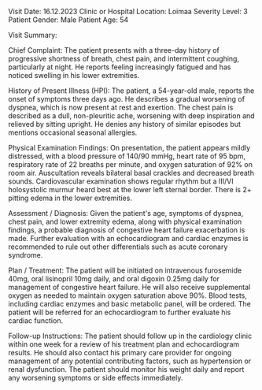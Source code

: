 Visit Date: 16.12.2023
Clinic or Hospital Location: Loimaa
Severity Level: 3
Patient Gender: Male
Patient Age: 54

Visit Summary:

Chief Complaint: The patient presents with a three-day history of progressive shortness of breath, chest pain, and intermittent coughing, particularly at night. He reports feeling increasingly fatigued and has noticed swelling in his lower extremities.

History of Present Illness (HPI): The patient, a 54-year-old male, reports the onset of symptoms three days ago. He describes a gradual worsening of dyspnea, which is now present at rest and exertion. The chest pain is described as a dull, non-pleuritic ache, worsening with deep inspiration and relieved by sitting upright. He denies any history of similar episodes but mentions occasional seasonal allergies.

Physical Examination Findings: On presentation, the patient appears mildly distressed, with a blood pressure of 140/90 mmHg, heart rate of 95 bpm, respiratory rate of 22 breaths per minute, and oxygen saturation of 92% on room air. Auscultation reveals bilateral basal crackles and decreased breath sounds. Cardiovascular examination shows regular rhythm but a III/VI holosystolic murmur heard best at the lower left sternal border. There is 2+ pitting edema in the lower extremities.

Assessment / Diagnosis: Given the patient's age, symptoms of dyspnea, chest pain, and lower extremity edema, along with physical examination findings, a probable diagnosis of congestive heart failure exacerbation is made. Further evaluation with an echocardiogram and cardiac enzymes is recommended to rule out other differentials such as acute coronary syndrome.

Plan / Treatment: The patient will be initiated on intravenous furosemide 40mg, oral lisinopril 10mg daily, and oral digoxin 0.25mg daily for management of congestive heart failure. He will also receive supplemental oxygen as needed to maintain oxygen saturation above 90%. Blood tests, including cardiac enzymes and basic metabolic panel, will be ordered. The patient will be referred for an echocardiogram to further evaluate his cardiac function.

Follow-up Instructions: The patient should follow up in the cardiology clinic within one week for a review of his treatment plan and echocardiogram results. He should also contact his primary care provider for ongoing management of any potential contributing factors, such as hypertension or renal dysfunction. The patient should monitor his weight daily and report any worsening symptoms or side effects immediately.